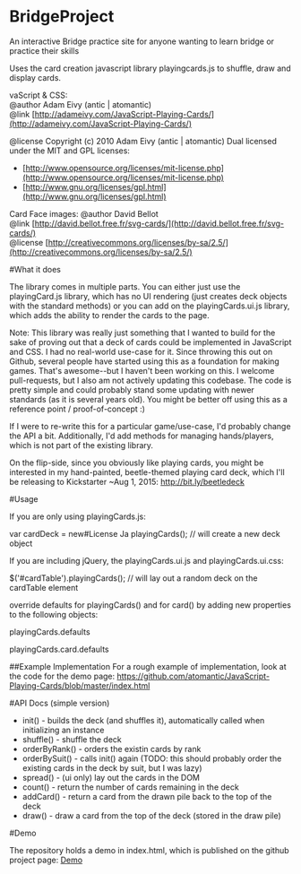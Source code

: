 # BridgeProject
An interactive Bridge practice site for anyone wanting to learn bridge or practice their skills

Uses the card creation javascript library playingcards.js to shuffle, draw and display cards.

vaScript & CSS:  
@author Adam Eivy (antic | atomantic)  
@link [http://adameivy.com/JavaScript-Playing-Cards/](http://adameivy.com/JavaScript-Playing-Cards/)  

@license Copyright (c) 2010 Adam Eivy (antic | atomantic) Dual licensed under the MIT and GPL licenses:  
* [http://www.opensource.org/licenses/mit-license.php](http://www.opensource.org/licenses/mit-license.php)  
* [http://www.gnu.org/licenses/gpl.html](http://www.gnu.org/licenses/gpl.html)

Card Face images:
@author David Bellot  
@link [http://david.bellot.free.fr/svg-cards/](http://david.bellot.free.fr/svg-cards/)  
@license [http://creativecommons.org/licenses/by-sa/2.5/](http://creativecommons.org/licenses/by-sa/2.5/)  

#What it does

The library comes in multiple parts. You can either just use the playingCard.js library, which has no UI rendering (just creates deck objects with the standard methods) or you can add on the playingCards.ui.js library, which adds the ability to render the cards to the page.

Note: This library was really just something that I wanted to build for the sake of proving out that a deck of cards could be implemented in JavaScript and CSS. I had no real-world use-case for it. Since throwing this out on Github, several people have started using this as a foundation for making games. That's awesome--but I haven't been working on this. I welcome pull-requests, but I also am not actively updating this codebase. The code is pretty simple and could probably stand some updating with newer standards (as it is several years old). You might be better off using this as a reference point / proof-of-concept :)

If I were to re-write this for a particular game/use-case, I'd probably change the API a bit. Additionally, I'd add methods for managing hands/players, which is not part of the existing library.

On the flip-side, since you obviously like playing cards, you might be interested in my hand-painted, beetle-themed playing card deck, which I'll be releasing to Kickstarter ~Aug 1, 2015: http://bit.ly/beetledeck

#Usage

If you are only using playingCards.js:  

var cardDeck = new#License
Ja playingCards(); // will create a new deck object

If you are including jQuery, the playingCards.ui.js and playingCards.ui.css:

$('#cardTable').playingCards(); // will lay out a random deck on the cardTable element

override defaults for playingCards() and for card() by adding new properties to the following objects:

playingCards.defaults

playingCards.card.defaults

##Example Implementation
For a rough example of implementation, look at the code for the demo page:
https://github.com/atomantic/JavaScript-Playing-Cards/blob/master/index.html

#API Docs (simple version)

* init() - builds the deck (and shuffles it), automatically called when initializing an instance
* shuffle() - shuffle the deck
* orderByRank() - orders the existin cards by rank
* orderBySuit() - calls init() again (TODO: this should probably order the existing cards in the deck by suit, but I was lazy)
* spread() - (ui only) lay out the cards in the DOM
* count() - return the number of cards remaining in the deck
* addCard() - return a card from the drawn pile back to the top of the deck
* draw() - draw a card from the top of the deck (stored in the draw pile)

#Demo

The repository holds a demo in index.html, which is published on the github project page:
[Demo](http://atomantic.github.com/JavaScript-Playing-Cards)
